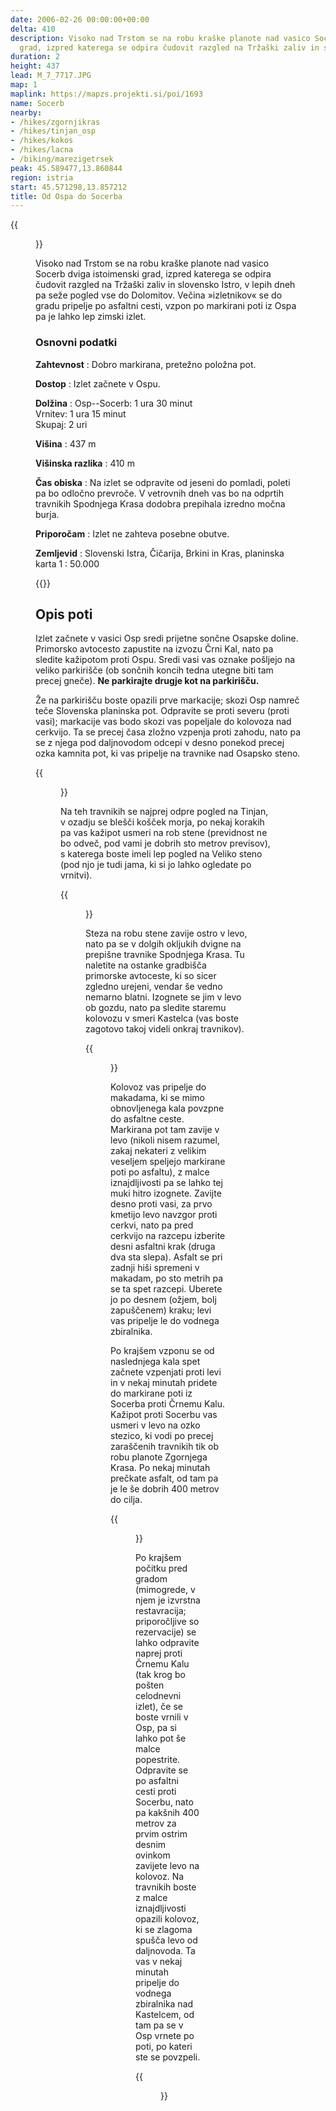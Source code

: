 ```yaml
---
date: 2006-02-26 00:00:00+00:00
delta: 410
description: Visoko nad Trstom se na robu kraške planote nad vasico Socerb dviga istoimenski
  grad, izpred katerega se odpira čudovit razgled na Tržaški zaliv in slovensko Istro.
duration: 2
height: 437
lead: M_7_7717.JPG
map: 1
maplink: https://mapzs.projekti.si/poi/1693
name: Socerb
nearby:
- /hikes/zgornjikras
- /hikes/tinjan_osp
- /hikes/kokos
- /hikes/lacna
- /biking/marezigetrsek
peak: 45.589477,13.860844
region: istria
start: 45.571298,13.857212
title: Od Ospa do Socerba
---
```

{{<figure src="M_7_7717.JPG">}}

Visoko nad Trstom se na robu kraške planote nad vasico Socerb dviga istoimenski grad, izpred katerega se odpira čudovit razgled na Tržaški zaliv in slovensko Istro, v lepih dneh pa seže pogled vse do Dolomitov. Večina »izletnikov« se do gradu pripelje po asfaltni cesti, vzpon po markirani poti iz Ospa pa je lahko lep zimski izlet.

### Osnovni podatki

**Zahtevnost**
:   Dobro markirana, pretežno položna pot.

**Dostop**
:   Izlet začnete v Ospu.

**Dolžina**
:   Osp--Socerb: 1 ura 30 minut\
    Vrnitev: 1 ura 15 minut\
    Skupaj: 2 uri

**Višina**
:   437 m

**Višinska razlika**
:   410 m

**Čas obiska**
:   Na izlet se odpravite od jeseni do pomladi, poleti pa bo odločno prevroče. V vetrovnih dneh vas bo na odprtih travnikih Spodnjega Krasa dodobra prepihala izredno močna burja.

**Priporočam**
:   Izlet ne zahteva posebne obutve.

**Zemljevid**
:   Slovenski Istra, Čičarija, Brkini in Kras, planinska karta 1 : 50.000

{{<hike-details-extra>}}

Opis poti
---------

Izlet začnete v vasici Osp sredi prijetne sončne Osapske doline. Primorsko avtocesto zapustite na izvozu Črni Kal, nato pa sledite kažipotom proti Ospu. Sredi vasi vas oznake pošljejo na veliko parkirišče (ob sončnih koncih tedna utegne biti tam precej gneče). **Ne parkirajte drugje kot na parkirišču.**

Že na parkirišču boste opazili prve markacije; skozi Osp namreč teče Slovenska planinska pot. Odpravite se proti severu (proti vasi); markacije vas bodo skozi vas popeljale do kolovoza nad cerkvijo. Ta se precej časa zložno vzpenja proti zahodu, nato pa se z njega pod daljnovodom odcepi v desno ponekod precej ozka kamnita pot, ki vas pripelje na travnike nad Osapsko steno.

{{<figure src="M_7_7707.JPG">}} 

Na teh travnikih se najprej odpre pogled na Tinjan, v ozadju se blešči košček morja, po nekaj korakih pa vas kažipot usmeri na rob stene (previdnost ne bo odveč, pod vami je dobrih sto metrov previsov), s katerega boste imeli lep pogled na Veliko steno (pod njo je tudi jama, ki si jo lahko ogledate po vrnitvi).

{{<figure src="M_7_7711.JPG" caption="Pogled na Tinjan in Tržaški zaliv">}}

Steza na robu stene zavije ostro v levo, nato pa se v dolgih okljukih dvigne na prepišne travnike Spodnjega Krasa. Tu naletite na ostanke gradbišča primorske avtoceste, ki so sicer zgledno urejeni, vendar še vedno nemarno blatni. Izognete se jim v levo ob gozdu, nato pa sledite staremu kolovozu v smeri Kastelca (vas boste zagotovo takoj videli onkraj travnikov).

{{<figure src="M_7_7714.JPG">}}

Kolovoz vas pripelje do makadama, ki se mimo obnovljenega kala povzpne do asfaltne ceste. Markirana pot tam zavije v levo (nikoli nisem razumel, zakaj nekateri z velikim veseljem speljejo markirane poti po asfaltu), z malce iznajdljivosti pa se lahko tej muki hitro izognete. Zavijte desno proti vasi, za prvo kmetijo levo navzgor proti cerkvi, nato pa pred cerkvijo na razcepu izberite desni asfaltni krak (druga dva sta slepa). Asfalt se pri zadnji hiši spremeni v makadam, po sto metrih pa se ta spet razcepi. Uberete jo po desnem (ožjem, bolj zapuščenem) kraku; levi vas pripelje le do vodnega zbiralnika.

Po krajšem vzponu se od naslednjega kala spet začnete vzpenjati proti levi in v nekaj minutah pridete do markirane poti iz Socerba proti Črnemu Kalu. Kažipot proti Socerbu vas usmeri v levo na ozko stezico, ki vodi po precej zaraščenih travnikih tik ob robu planote Zgornjega Krasa. Po nekaj minutah prečkate asfalt, od tam pa je le še dobrih 400 metrov do cilja.

{{<figure src="M_7_7717.JPG" caption="Grad Socerb">}} 

Po krajšem počitku pred gradom (mimogrede, v njem je izvrstna restavracija; priporočljive so rezervacije) se lahko odpravite naprej proti Črnemu Kalu (tak krog bo pošten celodnevni izlet), če se boste vrnili v Osp, pa si lahko pot še malce popestrite. Odpravite se po asfaltni cesti proti Socerbu, nato pa kakšnih 400 metrov za prvim ostrim desnim ovinkom zavijete levo na kolovoz. Na travnikih boste z malce iznajdljivosti opazili kolovoz, ki se zlagoma spušča levo od daljnovoda. Ta vas v nekaj minutah pripelje do vodnega zbiralnika nad Kastelcem, od tam pa se v Osp vrnete po poti, po kateri ste se povzpeli.

{{<figure src="M_7_7715.JPG" caption="Zgornji Kras">}}
